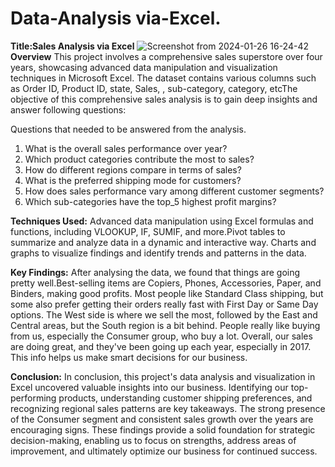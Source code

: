 # Data-Analysis via-Excel.
**Title:Sales Analysis via Excel**
![Screenshot from 2024-01-26 16-24-42](https://github.com/rejinadel/Data-Analysis-Using-via-Excel./assets/77151557/5a5e0e6b-480e-4db3-84a4-ca08a86ed5f0)
**Overview**
This project involves a comprehensive sales superstore over four years, showcasing advanced data manipulation and visualization techniques in Microsoft Excel. The dataset contains various columns such as Order ID, Product ID, state, Sales, , sub-category, category, etcThe objective of this comprehensive sales analysis is to gain deep insights and answer following questions:

Questions that needed to be answered from the analysis.
1. What is the overall sales performance over year?
2. Which product categories contribute the most to sales?
3. How do different regions  compare in terms of sales?
4. What is the preferred shipping mode for customers?
5. How does sales performance vary among different customer segments?
6. Which sub-categories have the top_5 highest profit margins?



**Techniques Used:**
Advanced data manipulation using Excel formulas and functions, including VLOOKUP, IF, SUMIF, and more.Pivot tables to summarize and analyze data in a dynamic and interactive way.
Charts and graphs to visualize findings and identify trends and patterns in the data.

**Key Findings:**
After analysing the data, we found that things are going pretty well.Best-selling items are Copiers, Phones, Accessories, Paper, and Binders, making good profits. Most people like Standard Class shipping, but some also prefer getting their orders really fast with First Day or Same Day options. The West side is where we sell the most, followed by the East and Central areas, but the South region is a bit behind. People really like buying from us, especially the Consumer group, who buy a lot. Overall, our sales are doing great, and they've been going up each year, especially in 2017. This info helps us make smart decisions for our business.

**Conclusion:**
In conclusion, this project's data analysis and visualization in Excel uncovered valuable insights into our business. Identifying our top-performing products, understanding customer shipping preferences, and recognizing regional sales patterns are key takeaways. The strong presence of the Consumer segment and consistent sales growth over the years are encouraging signs. These findings provide a solid foundation for strategic decision-making, enabling us to focus on strengths, address areas of improvement, and ultimately optimize our business for continued success.
